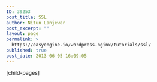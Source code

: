 ```yaml
---
ID: 39253
post_title: SSL
author: Nitun Lanjewar
post_excerpt: ""
layout: page
permalink: >
  https://easyengine.io/wordpress-nginx/tutorials/ssl/
published: true
post_date: 2013-06-05 16:09:05
---
```

[child-pages]